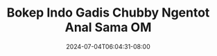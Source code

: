 --- 
title: "Bokep Indo Gadis Chubby Ngentot Anal Sama OM"
description: "  bokeh Bokep Indo Gadis Chubby Ngentot Anal Sama OM   durasi panjang terbaru"
date: 2024-07-04T06:04:31-08:00
file_code: "il8uiwoklxxu"
draft: false
cover: "7f8yio7s25ra3rol.jpg"
tags: ["Bokep", "Indo", "Gadis", "Chubby", "Ngentot", "Anal", "Sama", "bokep-indo", "bokep-viral", "bokep-ig"]
length: 589
fld_id: "1483139"
foldername: "Anal indo"
categories: ["Anal indo"]
views: 0
---